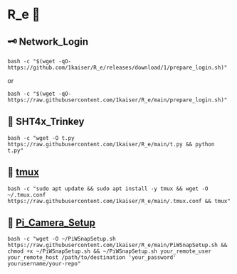 # R_e 🎄

## 🗝️ Network_Login
```
bash -c "$(wget -qO-  https://github.com/1kaiser/R_e/releases/download/1/prepare_login.sh)"
```
or
```
bash -c "$(wget -qO-  https://raw.githubusercontent.com/1kaiser/R_e/main/prepare_login.sh)"
```

## 🧪 SHT4x_Trinkey 
```
bash -c "wget -O t.py https://raw.githubusercontent.com/1kaiser/R_e/main/t.py && python t.py"
```
## 📃 [tmux](https://github.com/tmux/tmux)
```
bash -c "sudo apt update && sudo apt install -y tmux && wget -O ~/.tmux.conf https://raw.githubusercontent.com/1kaiser/R_e/main/.tmux.conf && tmux"
```
## 📸 [Pi_Camera_Setup](https://www.raspberrypi.com/documentation/computers/camera_software.html)
```
bash -c "wget -O ~/PiWSnapSetup.sh https://raw.githubusercontent.com/1kaiser/R_e/main/PiWSnapSetup.sh && chmod +x ~/PiWSnapSetup.sh && ~/PiWSnapSetup.sh your_remote_user your_remote_host /path/to/destination 'your_password' yourusername/your-repo"
```
